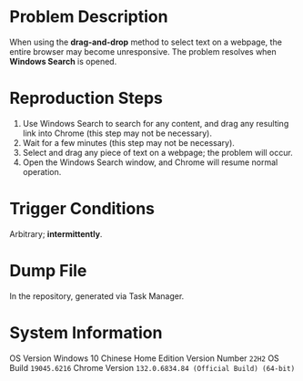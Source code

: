 # Problem Description

When using the **drag-and-drop** method to select text on a webpage, the entire browser may become unresponsive. The problem resolves when **Windows Search** is opened.

# Reproduction Steps

1. Use Windows Search to search for any content, and drag any resulting link into Chrome (this step may not be necessary).
2. Wait for a few minutes (this step may not be necessary).
3. Select and drag any piece of text on a webpage; the problem will occur.
4. Open the Windows Search window, and Chrome will resume normal operation.

# Trigger Conditions

Arbitrary; **intermittently**.

# Dump File

In the repository, generated via Task Manager.

# System Information

OS Version Windows 10 Chinese Home Edition 
Version Number `22H2`
OS Build `19045.6216`
Chrome Version `132.0.6834.84 (Official Build) (64-bit)`